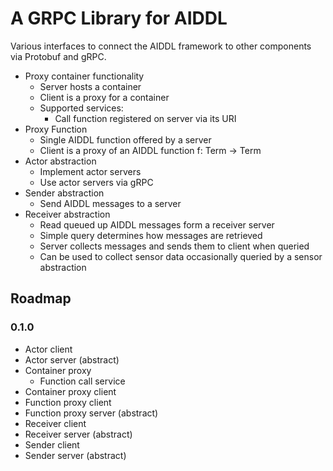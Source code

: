 # A GRPC Library for AIDDL

Various interfaces to connect the AIDDL framework to other components via Protobuf and gRPC. 

- Proxy container functionality
  - Server hosts a container
  - Client is a proxy for a container
  - Supported services:
    - Call function registered on server via its URI 
- Proxy Function
  - Single AIDDL function offered by a server
  - Client is a proxy of an AIDDL function f: Term -> Term
- Actor abstraction
  - Implement actor servers
  - Use actor servers via gRPC
- Sender abstraction
  - Send AIDDL messages to a server
- Receiver abstraction
  - Read queued up AIDDL messages form a receiver server
  - Simple query determines how messages are retrieved
  - Server collects messages and sends them to client when queried
  - Can be used to collect sensor data occasionally queried by a sensor abstraction

## Roadmap

### 0.1.0

- Actor client
- Actor server (abstract)
- Container proxy
  - Function call service
- Container proxy client
- Function proxy client
- Function proxy server (abstract)
- Receiver client
- Receiver server (abstract)
- Sender client
- Sender server (abstract)